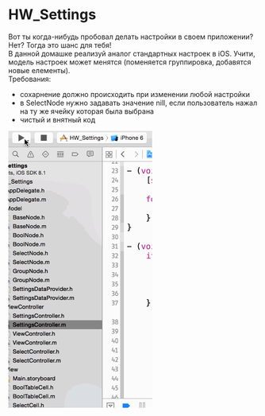 # HW_Settings

Вот ты когда-нибудь пробовал делать настройки в своем приложении? Нет? Тогда это шанс для тебя! <br>
В данной домашке реализуй аналог стандартных настроек в iOS. Учити, модель настроек может менятся (поменяется группировка, добавятся новые елементы). <br>
Требования:
- сохарнение должно происходить при изменении любой настройки
- в SelectNode нужно задавать значение nill, если пользователь нажал на ту же ячейку которая была выбрана
- чистый и внятный код

<img src="https://raw.githubusercontent.com/AlexandrGraschenkov/HW_Settings/master/example.gif" alt="Demo"  />

